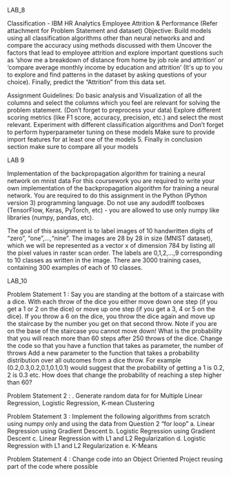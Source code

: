 LAB_8

Classification - IBM HR Analytics Employee Attrition & Performance
(Refer attachment for Problem Statement and dataset)
Objective: Build models using all classification algorithms other than neural networks and and compare the accuracy using methods discussed with them
Uncover the factors that lead to employee attrition and explore important questions such as ‘show me a breakdown of distance from home by job role and attrition’ or ‘compare average monthly income by education and attrition’ (It's up to you to explore and find patterns in the dataset by asking questions of your choice). Finally, predict the “Attrition” from this data set.

Assignment Guidelines:
Do basic analysis and Visualization of all the columns and select the columns which you feel are relevant for solving the problem statement. (Don’t forget to preprocess your data)
Explore different scoring metrics (like F1 score, accuracy, precision, etc.) and select the most relevant.
Experiment with different classification algorithms and Don’t forget to perform hyperparameter tuning on these models
Make sure to provide import features for at least one of the models 5. Finally in conclusion section make sure to compare all your models

LAB 9

Implementation of the backpropagation algorithm for training a neural network on mnist data
For this coursework you are required to write your own implementation of the backpropagation algorithm for training a neural network. You are required to do this assignment in the Python (Python version 3) programming language. Do not use any audodiff toolboxes (TensorFlow, Keras, PyTorch, etc) - you are allowed to use only numpy like libraries (numpy, pandas, etc). 

The goal of this assignment is to label images of 10 handwritten digits of “zero”, “one”,...,“nine”. The images are 28 by 28 in size (MNIST dataset), which we will be represented as a vector x of dimension 784 by listing all the pixel values in raster scan order. The labels are 0,1,2,...,9 corresponding to 10 classes as written in the image. There are 3000 training cases, containing 300 examples of each of 10 classes.

LAB_10

Problem Statement 1 : Say you are standing at the bottom of a staircase with a dice. With each throw of the dice you either move down one step (if you get a 1 or 2 on the dice) or move up one step (if you get a 3, 4 or 5 on the dice). If you throw a 6 on the dice, you throw the dice again and move up the staircase by the number you get on that second throw. Note if you are on the base of the staircase you cannot move down! What is the probability that you will reach more than 60 steps after 250 throws of the dice. Change the code so that you have a function that takes as parameter, the number of throws Add a new parameter to the function that takes a probability distribution over all outcomes from a dice throw. For example (0.2,0.3,0.2,0.1,0.1,0.1) would suggest that the probability of getting a 1 is 0.2, 2 is 0.3 etc. How does that change the probability of reaching a step higher than 60?

Problem Statement 2 : . Generate random data for for Multiple Linear Regression, Logistic Regression, K-mean Clustering

Problem Statement 3 : Implement the following algorithms from scratch using numpy only and using the data from Question 2 “for loop” 
                      a. Linear Regression using Gradient Descent 
                      b. Logistic Regression using Gradient Descent 
                      c. Linear Regression with L1 and L2 Regularization 
                      d. Logistic Regression with L1 and L2 Regularization 
                      e. K-Means

Problem Statement 4 : Change code into an Object Oriented Project reusing part of the code where possible
